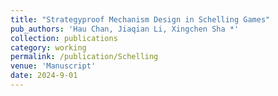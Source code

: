 ```yaml
---
title: "Strategyproof Mechanism Design in Schelling Games"
pub_authors: 'Hau Chan, Jiaqian Li, Xingchen Sha *'
collection: publications
category: working
permalink: /publication/Schelling
venue: 'Manuscript'
date: 2024-9-01
---
```


